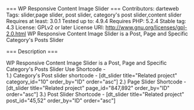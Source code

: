 === WP Responsive Content Image Slider ===
Contributors: darteweb
Tags: slider,page slider, post slider, category's post slider,content slider
Requires at least: 3.0.1
Tested up to: 4.9.4
Requires PHP: 5.2.4
Stable tag: 4.3
License: GPLv2 or later
License URI: http://www.gnu.org/licenses/gpl-2.0.html
WP Responsive Content Image Slider is a Post, Page and Specific Category's Posts Slider

=== Description ===

WP Responsive Content Image Slider is a Post, Page and Specific Category's Posts Slider
Use Shortcode -  
1.) Category's Post slider shortcode - [dt_slider title="Related project" category_id="10" order_by="ID" order="asc"] 
2.) Page Slider Shortcode - [dt_slider title="Related project" page_id="847,892" order_by="ID" order="asc"]
3.) Post Slider Shortcode - [dt_slider title="Related project" post_id="45,52" order_by="ID" order="asc"]
